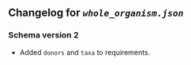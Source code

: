 ## Changelog for *`whole_organism.json`*

### Schema version 2

* Added `donors` and `taxa` to requirements.
